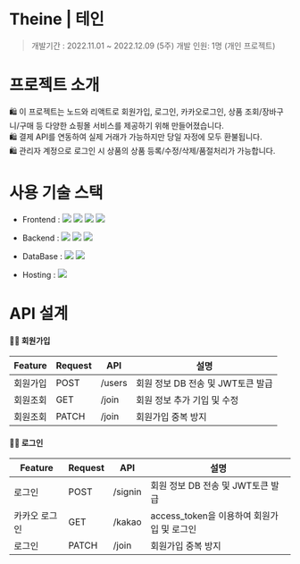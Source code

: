 # Theine | 테인

> 개발기간 : 2022.11.01 ~ 2022.12.09 (5주)
개발 인원: 1명 (개인 프로젝트)  



# 프로젝트 소개

🛍 이 프로젝트는 노드와 리액트로 회원가입, 로그인, 카카오로그인, 상품 조회/장바구니/구매 등 다양한 쇼핑몰 서비스를 제공하기 위해 만들어졌습니다.  
🛍 결제 API를 연동하여 실제 거래가 가능하지만 당일 자정에 모두 환불됩니다.  
🛍 관리자 계정으로 로그인 시 상품의 상품 등록/수정/삭제/품절처리가 가능합니다.  

# 사용 기술 스택

* Frontend : <img src="https://img.shields.io/badge/React-61DAFB?style=plastic&logo=React&logoColor=fff" /> <img src="https://img.shields.io/badge/JavaScript-F7DF1E?style=plastic&logo=JavaScript&logoColor=fff" /> <img src="https://img.shields.io/badge/styled-components-DB7093?style=plastic&logo=styled-components&logoColor=fff" /> <img src="https://img.shields.io/badge/Redux-764ABC?style=plastic&logo=Redux&logoColor=fff" />   

* Backend : <img src="https://img.shields.io/badge/Node.js-339933?style=plastic&logo=Node.js&logoColor=fff" />  <img src="https://img.shields.io/badge/Express-000?style=plastic&logo=Express&logoColor=fff" /> <img src="https://img.shields.io/badge/NGINX-009639?style=plastic&logo=NGINX&logoColor=fff" />   
* DataBase : <img src="https://img.shields.io/badge/MySQL-4479A1?style=plastic&logo=MySQL&logoColor=fff" /> <img src="https://img.shields.io/badge/Amazon S3-569A31?style=plastic&logo=Amazon S3&logoColor=fff" />
* Hosting : <img src="https://img.shields.io/badge/Amazon AWS-232F3E?style=plastic&logo=Amazon AWS&logoColor=fff" />


# API 설계

#### 🙋🏻 회원가입
|Feature|Request|API|설명|
|------|---|---| ---|
|회원가입|POST|/users|회원 정보 DB 전송 및 JWT토큰 발급|
|회원조회|GET|/join|회원 정보 추가 기입 및 수정|
|회원조회|PATCH|/join|회원가입 중복 방지|


#### 🙋🏻 로그인
|Feature|Request|API|설명|
|------|---|---| ---|
|로그인|POST|/signin|회원 정보 DB 전송 및 JWT토큰 발급|
|카카오 로그인|GET|/kakao|access_token을 이용하여 회원가입 및 로그인|
|로그인|PATCH|/join|회원가입 중복 방지|
